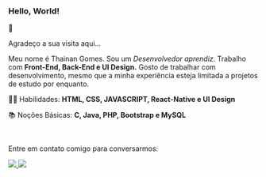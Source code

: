 ### Hello, World!
👋

Agradeço a sua visita aqui...

Meu nome é Thainan Gomes. Sou um _Desenvolvedor aprendiz_. Trabalho com **Front-End, Back-End e UI Design.** 
Gosto de trabalhar com desenvolvimento, mesmo que a minha experiência esteja limitada a projetos de estudo por enquanto.

👩‍💻 Habilidades: **HTML, CSS, JAVASCRIPT, React-Native e UI Design**


📚 Noções Básicas: **C, Java, PHP, Bootstrap e MySQL**

<br>

Entre em contato comigo para conversarmos:

<p align="left">
  <a> 
    <a href="https://api.whatsapp.com/send?1=pt_br&phone=5567984530856">
    <img src="https://img.shields.io/badge/WhatsApp-25D366?style=for-the-badge&logo=whatsapp&logoColor=white">
  </a>
  <a>
    <a href="https://www.instagram.com/go_thainan/?hl=pt-br">
    <img src="https://img.shields.io/badge/Instagram-E4405F?style=for-the-badge&logo=instagram&logoColor=white" />
  </a>                                                                                                               
</p>
